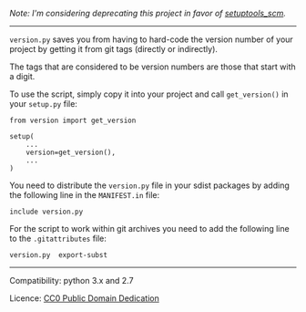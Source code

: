 *Note: I'm considering deprecating this project in favor of [setuptools_scm](https://pypi.python.org/pypi/setuptools_scm).*

---

`version.py` saves you from having to hard-code the version number of your
project by getting it from git tags (directly or indirectly).

The tags that are considered to be version numbers are those that start with
a digit.

To use the script, simply copy it into your project and call `get_version()`
in your `setup.py` file:

    from version import get_version

    setup(
        ...
        version=get_version(),
        ...
    )

You need to distribute the `version.py` file in your sdist packages
by adding the following line in the `MANIFEST.in` file:

    include version.py

For the script to work within git archives you need to add the following line
to the `.gitattributes` file:

    version.py  export-subst

---

Compatibility: python 3.x and 2.7

Licence: [CC0 Public Domain Dedication](http://creativecommons.org/publicdomain/zero/1.0/)

